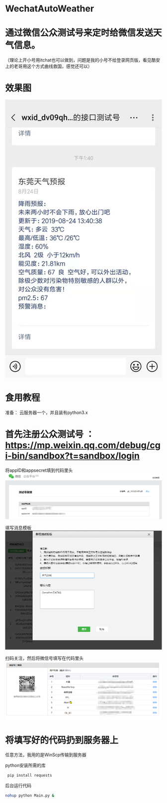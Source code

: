 # WechatAutoWeather

# 通过微信公众测试号来定时给微信发送天气信息。
  （理论上开小号用itchat也可以做到，问题是我的小号不给登录网页版，看见酷安上的老哥用这个方式曲线救国，感觉还可以）

# 效果图
![Image text](https://github.com/6yi/WechatAutoWeather/blob/master/Demoimg/1.jpg)

# 食用教程
  
  准备：
  云服务器一个，并且装有python3.x
  
  
# 首先注册公众测试号 ：https://mp.weixin.qq.com/debug/cgi-bin/sandbox?t=sandbox/login
  
  
  
  将appID和appsecret填到代码里头
  ![Image text](https://github.com/6yi/WechatAutoWeather/blob/master/Demoimg/2.png)
  
  
  
  填写消息模板
  ![Image text](https://github.com/6yi/WechatAutoWeather/blob/master/Demoimg/4.png)



  扫码关注，然后将微信号填写在代码里头
  ![Image text](https://github.com/6yi/WechatAutoWeather/blob/master/Demoimg/3.png)
   
   
   
# 将填写好的代码扔到服务器上
  任意方法，我用的是WinScp传输到服务器
  
  python安装所需的库
  ```bash 
   pip install requests
  ```   
  
  后台运行代码
   ```bash 
   nohup python Main.py &
  ```   
  
